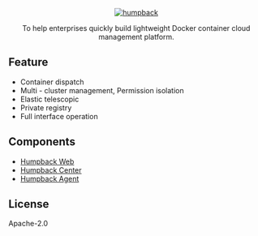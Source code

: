 <p align="center">
  <a href="https://humpback.github.io/humpback">
    <img alt="humpback" src="./docs/_media/logo.png">
  </a>
</p>

<p align="center">
  To help enterprises quickly build lightweight Docker container cloud management platform.
</p>

## Feature

* Container dispatch
* Multi - cluster management, Permission isolation
* Elastic telescopic
* Private registry
* Full interface operation

## Components

* [Humpback Web](https://github.com/humpback/humpback-web)
* [Humpback Center](https://github.com/humpback/humpback-center)
* [Humpback Agent](https://github.com/humpback/humpback-agent)

## License

Apache-2.0
